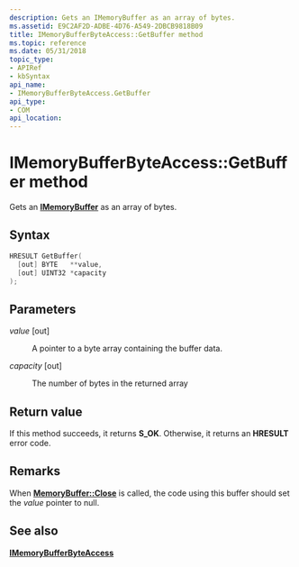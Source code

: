 ```yaml
---
description: Gets an IMemoryBuffer as an array of bytes.
ms.assetid: E9C2AF2D-ADBE-4D76-A549-2DBCB9818B09
title: IMemoryBufferByteAccess::GetBuffer method
ms.topic: reference
ms.date: 05/31/2018
topic_type: 
- APIRef
- kbSyntax
api_name: 
- IMemoryBufferByteAccess.GetBuffer
api_type: 
- COM
api_location: 
---
```


# IMemoryBufferByteAccess::GetBuffer method

Gets an [**IMemoryBuffer**](/uwp/api/Windows.Foundation.IMemoryBuffer) as an array of bytes.

## Syntax


```C++
HRESULT GetBuffer(
  [out] BYTE   **value,
  [out] UINT32 *capacity
);
```



## Parameters

<dl> <dt>

*value* \[out\]
</dt> <dd>

A pointer to a byte array containing the buffer data.

</dd> <dt>

*capacity* \[out\]
</dt> <dd>

The number of bytes in the returned array

</dd> </dl>

## Return value

If this method succeeds, it returns **S\_OK**. Otherwise, it returns an **HRESULT** error code.

## Remarks

When [**MemoryBuffer::Close**](/uwp/api/Windows.Foundation.MemoryBuffer) is called, the code using this buffer should set the *value* pointer to null.

## See also

<dl> <dt>

[**IMemoryBufferByteAccess**](/previous-versions//mt297505(v=vs.85))
</dt> </dl>

 

 
